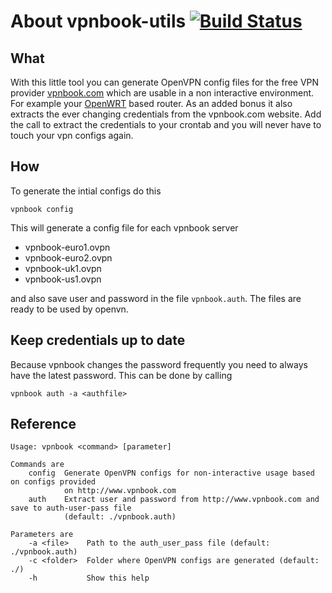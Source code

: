 # About vpnbook-utils [![Build Status](https://api.travis-ci.org/tobidope/vpnbook-utils.png)](https://travis-ci.org/tobidope/vpnbook-utils)

## What

With this little tool you can generate OpenVPN config files for the free VPN provider
[vpnbook.com](http://www.vpnbook.com) which are usable in a non interactive environment.
For example your [OpenWRT](https://openwrt.org/) based router. As an added bonus it also
extracts the ever changing credentials from the vpnbook.com website. Add the call to extract
the credentials to your crontab and you will never have to touch your vpn configs again.

## How

To generate the intial configs do this

	vpnbook config

This will generate a config file for each vpnbook server

 * vpnbook-euro1.ovpn
 * vpnbook-euro2.ovpn
 * vpnbook-uk1.ovpn
 * vpnbook-us1.ovpn
 
and also save user and password in the file `vpnbook.auth`. The files are
ready to be used by openvn.

## Keep credentials up to date

Because vpnbook changes the password frequently you need to always have the latest
password. This can be done by calling

	vpnbook auth -a <authfile>

## Reference

	Usage: vpnbook <command> [parameter]

	Commands are
	    config  Generate OpenVPN configs for non-interactive usage based on configs provided
	            on http://www.vpnbook.com
	    auth    Extract user and password from http://www.vpnbook.com and save to auth-user-pass file
	            (default: ./vpnbook.auth)

	Parameters are
	    -a <file>    Path to the auth_user_pass file (default: ./vpnbook.auth)
	    -c <folder>  Folder where OpenVPN configs are generated (default: ./)
	    -h           Show this help

